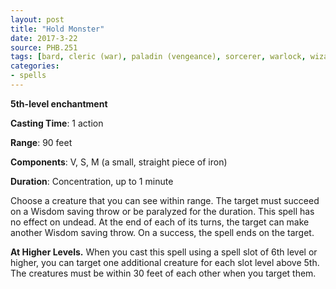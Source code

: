 ```yaml
---
layout: post
title: "Hold Monster"
date: 2017-3-22
source: PHB.251
tags: [bard, cleric (war), paladin (vengeance), sorcerer, warlock, wizard, level5, enchantment]
categories:
- spells
---
```


**5th-level enchantment**

**Casting Time**: 1 action

**Range**: 90 feet

**Components**: V, S, M (a small, straight piece of iron)

**Duration**: Concentration, up to 1 minute

Choose a creature that you can see within range. The target must succeed on a Wisdom saving throw or be paralyzed for the duration. This spell has no effect on undead. At the end of each of its turns, the target can make another Wisdom saving throw. On a success, the spell ends on the target.

**At Higher Levels.** When you cast this spell using a spell slot of 6th level or higher, you can target one additional creature for each slot level above 5th. The creatures must be within 30 feet of each other when you target them.
